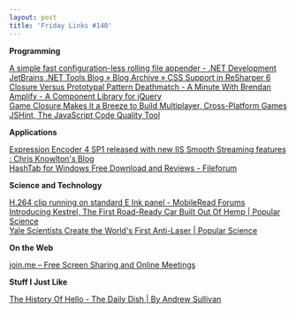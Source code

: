 ```yaml
---
layout: post
title: 'Friday Links #140'
---
```

**Programming**

[A simple fast configuration-less rolling file appender - .NET Development](http://galratner.com/blogs/net/archive/2011/02/13/a-simple-fast-configuration-less-rolling-file-appender.aspx)   
[JetBrains .NET Tools Blog » Blog Archive » CSS Support in ReSharper 6](http://blogs.jetbrains.com/dotnet/2011/02/css-support-in-resharper-6/)   
[Closure Versus Prototypal Pattern Deathmatch - A Minute With Brendan](http://www.aminutewithbrendan.com/pages/20110216?utm_source=feedburner&utm_medium=feed&utm_campaign=Feed%3A+AMinuteWithBrendan+%28Minute+With+Brendan%29)   
[Amplify - A Component Library for jQuery](http://amplifyjs.com/?utm_source=javascriptweekly&utm_medium=email)   
[Game Closure Makes it a Breeze to Build Multiplayer, Cross-Platform Games](http://techcrunch.com/2011/02/17/game-closure-makes-it-a-breeze-to-build-multiplayer-cross-platform-games/?utm_source=javascriptweekly&utm_medium=email)   
[JSHint, The JavaScript Code Quality Tool ](http://jshint.com/)

**Applications**

[Expression Encoder 4 SP1 released with new IIS Smooth Streaming features : Chris Knowlton's Blog](http://blogs.iis.net/chriskno/archive/2011/02/15/expression-encoder-4-sp1-released-with-new-iis-smooth-streaming-features.aspx)   
[HashTab for Windows Free Download and Reviews - Fileforum](http://fileforum.betanews.com/detail/HashTab-for-Windows/1096345722/1?utm_source=feedburner&utm_medium=feed&utm_campaign=Feed%3A+fileforum%2Ffull+%28Fileforum+-+full+feed%29)

**Science and Technology**

[H.264 clip running on standard E Ink panel - MobileRead Forums ](http://www.mobileread.com/forums/showthread.php?t=121577&utm_source=feedburner&utm_medium=feed&utm_campaign=Feed%3A+mr%2Ffront+%28MobileRead+Frontpage%29)   
[Introducing Kestrel, The First Road-Ready Car Built Out Of Hemp | Popular Science](http://www.popsci.com/cars/article/2011-02/introducing-first-road-ready-hemp-mobile)   
[Yale Scientists Create the World's First Anti-Laser | Popular Science](http://www.popsci.com/science/article/2011-02/yale-scientists-create-worlds-first-anti-laser)

**On the Web**

[join.me – Free Screen Sharing and Online Meetings](https://join.me/)

**Stuff I Just Like**

[The History Of Hello - The Daily Dish | By Andrew Sullivan](http://andrewsullivan.theatlantic.com/the\_daily\_dish/2011/02/the-history-of-hello.html)
